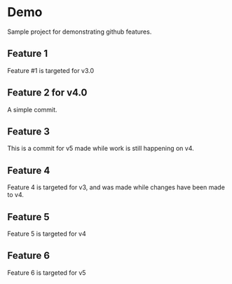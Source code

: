 # Demo

Sample project for demonstrating github features.

## Feature 1

Feature #1 is targeted for v3.0

## Feature 2 for v4.0

A simple commit.

## Feature 3

This is a commit for v5 made while work is still happening on v4.

## Feature 4

Feature 4 is targeted for v3, and was made while changes have been made to v4.

## Feature 5

Feature 5 is targeted for v4

## Feature 6

Feature 6 is targeted for v5

